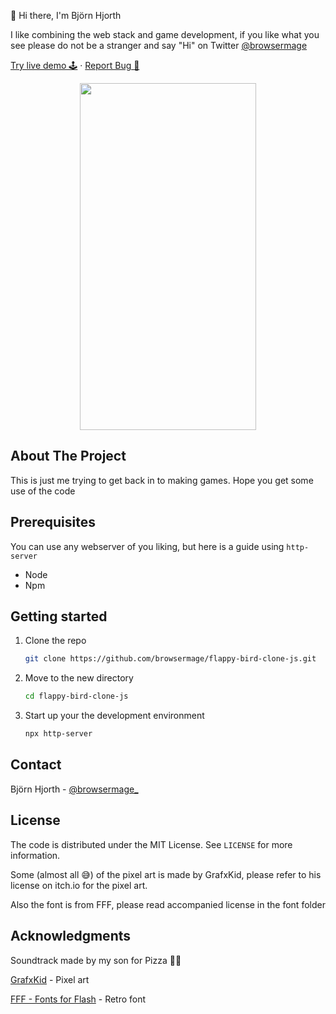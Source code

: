 👋 Hi there, I'm Björn Hjorth

I like combining the web stack and game development, if you like what you see please do not be a stranger and say "Hi" on Twitter [@browsermage](https://twitter.com/browsermage)

<a href="https://flappy-bird-clone-js.vercel.app/">Try live demo 🕹️</a>
·
<a href="https://github.com/browsermage/flappy-bird-clone-js/issues">Report Bug 🐛</a>

<div align="center">
   <img src="./art/gameplay.gif" width="282" height="555">
</div>

<!-- ABOUT -->
## About The Project

This is just me trying to get back in to making games. Hope you get some use of the code

<!-- PREREQUISITES -->
## Prerequisites
You can use any webserver of you liking, but here is a guide using `http-server`

* Node
* Npm

<!-- STARTING -->
## Getting started 

1. Clone the repo
   ```sh
   git clone https://github.com/browsermage/flappy-bird-clone-js.git
   ```
2. Move to the new directory
    ```sh
    cd flappy-bird-clone-js
    ```
3. Start up your the development environment
   ```sh
   npx http-server
   ```
<!-- CONTACT -->
## Contact

Björn Hjorth - [@browsermage_](https://twitter.com/browsermage_)

<!-- LICENSE -->
## License

The code is distributed under the MIT License. See `LICENSE` for more information.

Some (almost all 😅) of the pixel art is made by GrafxKid, please refer to his license on itch.io for the pixel art.

Also the font is from FFF, please read accompanied license in the font folder

<!-- ACKKNOWLEDGE -->
## Acknowledgments

Soundtrack made by my son for Pizza 🍕🍕

[GrafxKid](https://grafxkid.itch.io/) - Pixel art

[FFF - Fonts for Flash](https://www.1001fonts.com/users/fontsforflash/) - Retro font
